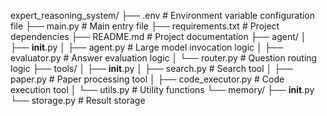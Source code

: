 expert_reasoning_system/
├── .env                  # Environment variable configuration file
├── main.py               # Main entry file
├── requirements.txt      # Project dependencies
├── README.md             # Project documentation
├── agent/
│   ├── __init__.py
│   ├── agent.py          # Large model invocation logic
│   ├── evaluator.py      # Answer evaluation logic
│   └── router.py         # Question routing logic
├── tools/
│   ├── __init__.py
│   ├── search.py         # Search tool
│   ├── paper.py          # Paper processing tool
│   ├── code_executor.py  # Code execution tool
│   └── utils.py          # Utility functions
└── memory/
    ├── __init__.py
    └── storage.py        # Result storage
